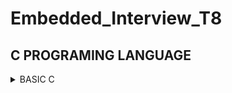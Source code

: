 # Embedded_Interview_T8
## C PROGRAMING LANGUAGE
<details>	
<summary>BASIC C </summary>
	
### Variable
- A variable in C is a memory location with some name that helps store some form of data and retrieves it when required. We can store different types of data in the variable and reuse the same variable for storing some other data any of times.
  
- C variable Syntax :

```c
      data_type variable_name = value; // defining single variable
      data_type variable_name1, variable_name2; // defining mutilple variable
``` 
  Example :

```c
	int a = 10; // Create a variable is a that have data type is int and value is 10.
	float b,c; // Create two variables are a and b that have data type is float and value is uninitialized.
```
### DataTypes in C

- The data types in C can be classified as follows:

| Types | Description |
|:------:|:--------:|
| Primitive Data Types | Primitive data types are the most basic data types that are used for representing simple values such as integers, float, characters, etc. |
| User Defined Data Types | The user-defined data types are defined by the user himself. |
| Derived Types | The data types that are derived from the primitive or built-in datatypes are referred to as Derived Data Types. |


![image](https://github.com/ManhPhung/Embedded_Interview_T8/assets/141265486/32310e46-effd-4824-b992-171777c9b5fe)



- Primitive Data Types :

| Data Type | Size (bytes) | Range | Format Specifier |
|:---------:|:------------:|:-----:|:----------------:|
| short int | 2 | -32,768 to 32,767 | %hd |
| unsigned short int | 2 | 0 to 65,535 | %hu | 
| unsigned int | 4 | 0 to 4,294,967,295 | %u |
|int | 4 | -2,147,483,648 to 2,147,483,647 | %d | 
| long int | 4 | -2,147,483,648 to 2,147,483,647 | %ld | 
| unsigned long int | 4 | 0 to 4,294,967,295 | %lu |
| long long int | 8 | -(2^63) to (2^63)-1 | %lld |
| unsigned long long int | 8 | 0 to 18,446,744,073,709,551,615 | %llu | 
| signed char | 1 | -128 to 127 | %c | 
| unsigned char | 1 | 0 to 255 | %c | 
| float | 4 | 1.2E-38 to 3.4E+38 | %f |
| double | 8 | 1.7E-308 to 1.7E+308 | %lf |
| long double | 16 | 3.4E-4932 to 1.1E+4932 | %Lf |

	
<details>	
<summary>BITMASK </summary>
	In computer programming, the process of modifying and utilizing binary representations of numbers or any other data is known as bitmasking
	The idea for bit masking is based on boolean logic. For those not familiar, boolean logic is the manipulation of 'true' (1) and 'false' (0) through logical operations (that take 0s and 1s as their argument). We are concerned with the following operations:

	- NOT a - the final value is the opposite of the input value (1 -> 0, 0 -> 1)
	- a AND b - if both values are 1, the final value is 1, otherwise the final value is 0
	- a OR b - if either value is 1, the final value is 1, otherwise the final value is 0
	- a XOR b - if one value is 1 and the other value is 0, the final value is 1, otherwise the final value is 0

 	Bit masks are often used when setting flags. Flags are values that can be in two states, such as 'on/off' and 'moving/stationary'.
  

- Setting bit n

	Setting bit n is as simple as ORing the value of the storage variable with the value 2^n.
	
	storage |= 1 << n;
	
	As an example, here is the setting of bit 3 where storage is a char (8 bits):
	
	01000010 OR 00001000 == 01001010
	
	The 2^n logic places the '1' value at the proper bit in the mask itself, allowing access to that same bit in the storage variable.

- Clearing bit n

	Clearing bit n is the result of ANDing the value of the storage variable with the inverse (NOT) of the value 2^n:
	
	storage &= ~(1 << n);
	
	Here's the example again:
	
	01001010 AND 11110111 == 01000010

- Flipping bit n

	Flipping bit n is the result of XORing the value of the storage variable with 2^n:
	
	storage ^= 1 << n;
	
	01000010 01001010 XOR XOR 00001000 00001000 == == 01001010 01000010

- Checking bit n

	Checking a bit is ANDing the value of 2^n with the bit storage:
	
	bit = storage & (1 << n);
	
	01000010 01001010 AND AND 00001000 00001000 == == 00000000 00001000
	
	 


